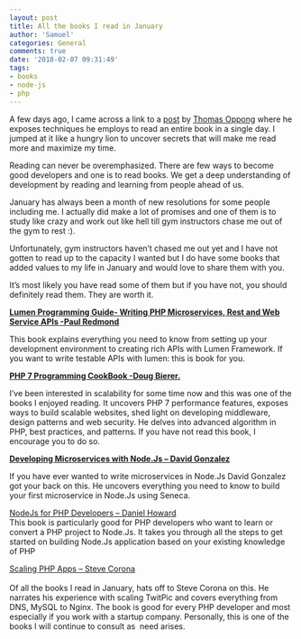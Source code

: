```yaml
---
layout: post
title: All the books I read in January
author: 'Samuel'
categories: General
comments: true
date: '2018-02-07 09:31:49'
tags:
- books
- node-js
- php
---
```



A few days ago, I came across a link to a [post](https://medium.com/the-mission/how-to-teach-yourself-to-read-an-entire-book-in-a-single-day-485e35e28126) by [Thomas Oppong](https://medium.com/@alltopstartups) where he exposes techniques he employs to read an entire book in a single day. I jumped at it like a hungry lion to uncover secrets that will make me read more and maximize my time.

Reading can never be overemphasized. There are few ways to become good developers and one is to read books. We get a deep understanding of  development by reading and learning from people ahead of us.

January has always been a month of new resolutions for some people including me. I actually did make a lot of promises and one of them is to study like crazy and work out like hell till gym instructors chase me out of the gym to rest :).

Unfortunately, gym instructors haven’t chased me out yet and I have not gotten to read up to the capacity I wanted but I do have some books that added values to my life in January and would love to share them with you.

It’s most likely you have read some of them but if you have not, you should definitely read them. They are worth it.

[**Lumen Programming Guide- Writing PHP Microservices, Rest and Web Service APIs -Paul Redmond**](https://www.apress.com/gp/book/9781484221860)

This book explains everything you need to know from setting up your development environment to creating rich APIs with Lumen Framework. If you want to write testable APIs with lumen: this is book for you.

[**PHP 7 Programming CookBook -Doug Bierer.**](https://www.packtpub.com/application-development/php-7-programming-cookbook)

I’ve been interested in scalability for some time now and this was one of the books I enjoyed reading. It uncovers PHP 7 performance features, exposes ways to build scalable websites, shed light on developing middleware, design patterns and web security. He delves into advanced algorithm in PHP, best practices, and patterns. If you have not read this book, I encourage you to do so.

[**Developing Microservices with Node.Js – David Gonzalez**](https://www.packtpub.com/web-development/developing-microservices-nodejs)

If you have ever wanted to write microservices in Node.Js David Gonzalez got your back on this. He uncovers everything you need to know to build your first microservice in Node.Js using Seneca.

[NodeJs for PHP Developers – Daniel Howard](https://www.amazon.com/Node-js-PHP-Developers-Porting/dp/1449333605)  
 This book is particularly good for PHP developers who want to learn or convert a PHP project to Node.Js. It takes you through all the steps to get started on building Node.Js application based on your existing knowledge of PHP

[Scaling PHP Apps – Steve Corona  
](https://www.amazon.com/Scaling-PHP-Applications-Stephen-Corona-ebook/dp/B00BHN3SVW)  
 Of all the books I read in January, hats off to Steve Corona on this. He narrates his experience with scaling TwitPic and covers everything from DNS, MySQL to Nginx. The book is good for every PHP developer and most especially if you work with a startup company. Personally, this is one of the books I will continue to consult as  need arises.

 

 
